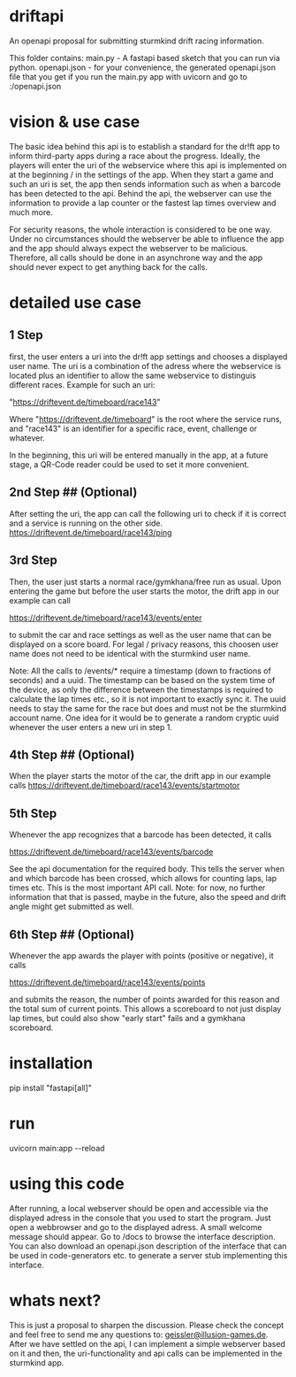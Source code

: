 # driftapi
An openapi proposal for submitting sturmkind drift racing information.

This folder contains:
main.py - A fastapi based sketch that you can run via python.
openapi.json - for your convenience, the generated openapi.json file that you get if you run the main.py app with uvicorn and go to <yourcomputer>:<yourport>/openapi.json

# vision & use case
The basic idea behind this api is to establish a standard for the dr!ft app to inform third-party apps during a race about the progress. Ideally, the players will enter the uri of the webservice where this api is implemented on at the beginning / in the settings of the app. When they start a game and such an uri is set, the app then sends information such as when a barcode has been detected to the api. Behind the api, the webserver can use the information to provide a lap counter or the fastest lap times overview and much more.

For security reasons, the whole interaction is considered to be one way. Under no circumstances should the webserver be able to influence the app and the app should always expect the webserver to be malicious. Therefore, all calls should be done in an asynchrone way and the app should never expect to get anything back for the calls.

# detailed use case
## 1 Step ##
first, the user enters a uri into the dr!ft app settings and chooses a displayed user name. The uri is a combination of the adress where the webservice is located plus an identifier to allow the same webservice to distinguis different races. Example for such an uri:

"https://driftevent.de/timeboard/race143"

Where "https://driftevent.de/timeboard" is the root where the service runs, and "race143" is an identifier for a specific race, event, challenge or whatever.

In the beginning, this uri will be entered manually in the app, at a future stage, a QR-Code reader could be used to set it more convenient.

## 2nd Step ## (Optional)
After setting the uri, the app can call the following uri to check if it is correct and a service is running on the other side.
https://driftevent.de/timeboard/race143/ping

## 3rd Step ##
Then, the user just starts a normal race/gymkhana/free run as usual. Upon entering the game but before the user starts the motor, the drift app in our example can call

https://driftevent.de/timeboard/race143/events/enter

to submit the car and race settings as well as the user name that can be displayed on a score board. For legal / privacy reasons, this choosen user name does not need to be identical with the sturmkind user name.

Note: All the calls to /events/* require a timestamp (down to fractions of seconds) and a uuid. The timestamp can be based on the system time of the device, as only the difference between the timestamps is required to calculate the lap times etc., so it is not important to exactly sync it. The uuid needs to stay the same for the race but does and must not be the sturmkind account name. One idea for it would be to generate a random cryptic uuid whenever the user enters a new uri in step 1.

## 4th Step ## (Optional)
When the player starts the motor of the car, the drift app in our example calls
https://driftevent.de/timeboard/race143/events/startmotor

## 5th Step ##
Whenever the app recognizes that a barcode has been detected, it calls 

https://driftevent.de/timeboard/race143/events/barcode

See the api documentation for the required body. This tells the server when and which barcode has been crossed, which allows for counting laps, lap times etc.
This is the most important API call. Note: for now, no further information that that is passed, maybe in the future, also the speed and drift angle might get submitted as well.

## 6th Step ## (Optional)
Whenever the app awards the player with points (positive or negative), it calls 

https://driftevent.de/timeboard/race143/events/points

and submits the reason, the number of points awarded for this reason and the total sum of current points. This allows a scoreboard to not just display lap times, but could also show "early start" fails and a gymkhana scoreboard.


# installation
pip install "fastapi[all]"

# run
uvicorn main:app --reload

# using this code
After running, a local webserver should be open and accessible via the displayed adress in the console that you used to start the program. Just open a webbrowser and go to the displayed adress. A small welcome message should appear. Go to /docs to browse the interface description. You can also download an openapi.json description of the interface that can be used in code-generators etc. to generate a server stub implementing this interface.

# whats next?
This is just a proposal to sharpen the discussion. Please check the concept and feel free to send me any questions to: geissler@illusion-games.de. After we have settled on the api, I can implement a simple webserver based on it and then, the uri-functionality and api calls can be implemented in the sturmkind app.